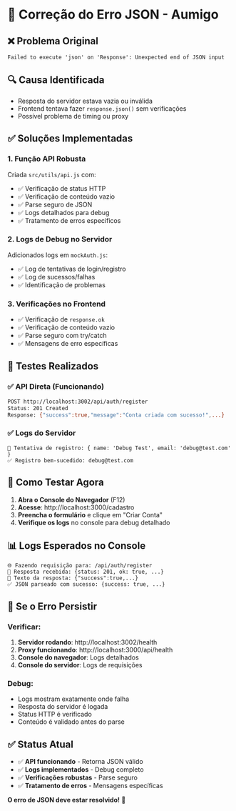 # 🔧 Correção do Erro JSON - Aumigo

## ❌ **Problema Original**
```
Failed to execute 'json' on 'Response': Unexpected end of JSON input
```

## 🔍 **Causa Identificada**
- Resposta do servidor estava vazia ou inválida
- Frontend tentava fazer `response.json()` sem verificações
- Possível problema de timing ou proxy

## ✅ **Soluções Implementadas**

### 1. **Função API Robusta**
Criada `src/utils/api.js` com:
- ✅ Verificação de status HTTP
- ✅ Verificação de conteúdo vazio
- ✅ Parse seguro de JSON
- ✅ Logs detalhados para debug
- ✅ Tratamento de erros específicos

### 2. **Logs de Debug no Servidor**
Adicionados logs em `mockAuth.js`:
- ✅ Log de tentativas de login/registro
- ✅ Log de sucessos/falhas
- ✅ Identificação de problemas

### 3. **Verificações no Frontend**
- ✅ Verificação de `response.ok`
- ✅ Verificação de conteúdo vazio
- ✅ Parse seguro com try/catch
- ✅ Mensagens de erro específicas

## 🧪 **Testes Realizados**

### ✅ API Direta (Funcionando)
```bash
POST http://localhost:3002/api/auth/register
Status: 201 Created
Response: {"success":true,"message":"Conta criada com sucesso!",...}
```

### ✅ Logs do Servidor
```
📝 Tentativa de registro: { name: 'Debug Test', email: 'debug@test.com' }
✅ Registro bem-sucedido: debug@test.com
```

## 🎯 **Como Testar Agora**

1. **Abra o Console do Navegador** (F12)
2. **Acesse**: http://localhost:3000/cadastro
3. **Preencha o formulário** e clique em "Criar Conta"
4. **Verifique os logs** no console para debug detalhado

## 📊 **Logs Esperados no Console**
```
🌐 Fazendo requisição para: /api/auth/register
📡 Resposta recebida: {status: 201, ok: true, ...}
📄 Texto da resposta: {"success":true,...}
✅ JSON parseado com sucesso: {success: true, ...}
```

## 🔧 **Se o Erro Persistir**

### Verificar:
1. **Servidor rodando**: http://localhost:3002/health
2. **Proxy funcionando**: http://localhost:3000/api/health
3. **Console do navegador**: Logs detalhados
4. **Console do servidor**: Logs de requisições

### Debug:
- Logs mostram exatamente onde falha
- Resposta do servidor é logada
- Status HTTP é verificado
- Conteúdo é validado antes do parse

## ✅ **Status Atual**
- ✅ **API funcionando** - Retorna JSON válido
- ✅ **Logs implementados** - Debug completo
- ✅ **Verificações robustas** - Parse seguro
- ✅ **Tratamento de erros** - Mensagens específicas

**O erro de JSON deve estar resolvido!** 🎉